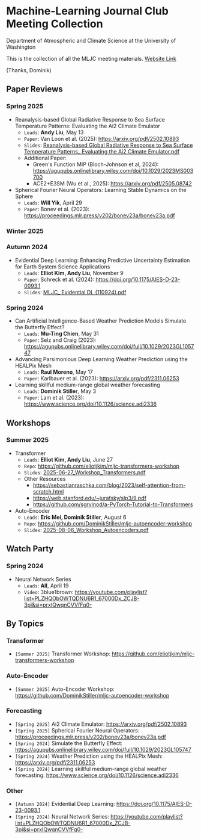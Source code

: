 # Machine-Learning Journal Club Meeting Collection

Department of Atmospheric and Climate Science at the University of Washington

This is the collection of all the MLJC meeting materials. [Website Link](<https://nightingale-lzh.github.io/UW-Atmos-MLJC/>)

(Thanks, Dominik)

## Paper Reviews

### Spring 2025

- Reanalysis-based Global Radiative Response to Sea Surface Temperature Patterns: Evaluating the Ai2 Climate Emulator
  - `Leads`: **Andy Liu**, May 13
  - `Paper`: Van Loon et al. (2025): <https://arxiv.org/pdf/2502.10893>
  - `Slides`: [Reanalysis-based Global Radiative Response to Sea Surface Temperature Patterns_ Evaluating the Ai2 Climate Emulator.pdf](<Spring 2025/Reanalysis-based Global Radiative Response to Sea Surface Temperature Patterns_ Evaluating the Ai2 Climate Emulator.pdf>)
  - Additional Paper:
    - Green's Function MIP (Bloch-Johnson et al, 2024): <https://agupubs.onlinelibrary.wiley.com/doi/10.1029/2023MS003700>
    - ACE2+E3SM (Wu et al., 2025): <https://arxiv.org/pdf/2505.08742>
- Spherical Fourier Neural Operators: Learning Stable Dynamics on the Sphere
  - `Leads`: **Will Yik**, April 29
  - `Paper`: Bonev et al. (2023): <https://proceedings.mlr.press/v202/bonev23a/bonev23a.pdf>

### Winter 2025

### Autumn 2024

- Evidential Deep Learning: Enhancing Predictive Uncertainty Estimation for Earth System Science Applications
  - `Leads`: **Elliot Kim, Andy Liu**, November 9
  - `Paper`: Schreck et al. (2024): <https://doi.org/10.1175/AIES-D-23-0093.1>
  - `Slides`: [MLJC_ Evidential DL (110924).pdf](<Autumn 2024/MLJC_ Evidential DL (110924).pdf>)

### Spring 2024

- Can Artificial Intelligence-Based Weather Prediction Models Simulate the Butterfly Effect?
  - `Leads`: **Mu-Ting Chien**, May 31
  - `Paper`: Selz and Craig (2023): <https://agupubs.onlinelibrary.wiley.com/doi/full/10.1029/2023GL105747>
- Advancing Parsimonious Deep Learning Weather Prediction using the HEALPix Mesh
  - `Leads`: **Raul Moreno**, May 17
  - `Paper`: Karlbauer et al. (2023): <https://arxiv.org/pdf/2311.06253>
- Learning skillful medium-range global weather forecasting
  - `Leads`: **Dominik Stiller**, May 3
  - `Paper`: Lam et al. (2023): <https://www.science.org/doi/10.1126/science.adi2336>

## Workshops

### Summer 2025

- Transformer
  - `Leads`: **Elliot Kim, Andy Liu**, June 27
  - `Repo`: <https://github.com/eliotjkim/mljc-transformers-workshop>
  - `Slides`: [2025-06-27_Workshop_Transformers.pdf](<Summer 2025/2025-06-27_Workshop_Transformers.pdf>)
  - Other Resources
    - <https://sebastianraschka.com/blog/2023/self-attention-from-scratch.html>
    - <https://web.stanford.edu/~jurafsky/slp3/9.pdf>
    - <https://github.com/sgrvinod/a-PyTorch-Tutorial-to-Transformers>
- Auto-Encoder
  - `Leads`: **Eric Mei, Dominik Stiller**, August 6
  - `Repo`: <https://github.com/DominikStiller/mljc-autoencoder-workshop> 
  - `Slides`: [2025-08-06_Workshop_Autoencoders.pdf](<Summer 2025/2025-08-06_Workshop_Autoencoders.pdf>)

## Watch Party

### Spring 2024

- Neural Network Series
  - `Leads`: **All**, April 19
  - `Video`: 3blue1brown: <https://youtube.com/playlist?list=PLZHQObOWTQDNU6R1_67000Dx_ZCJB-3pi&si=prxIQwqnCVVfFq0->

## By Topics

### Transformer

- `[Summer 2025]` Transformer Workshop: <https://github.com/eliotjkim/mljc-transformers-workshop>

### Auto-Encoder

- `[Summer 2025]` Auto-Encoder Workshop: <https://github.com/DominikStiller/mljc-autoencoder-workshop> 

### Forecasting

- `[Spring 2025]` Ai2 Climate Emulator: <https://arxiv.org/pdf/2502.10893>
- `[Spring 2025]` Spherical Fourier Neural Operators: <https://proceedings.mlr.press/v202/bonev23a/bonev23a.pdf>
- `[Spring 2024]` Simulate the Butterfly Effect: <https://agupubs.onlinelibrary.wiley.com/doi/full/10.1029/2023GL105747>
- `[Spring 2024]` Weather Prediction using the HEALPix Mesh: <https://arxiv.org/pdf/2311.06253>
- `[Spring 2024]` Learning skillful medium-range global weather forecasting: <https://www.science.org/doi/10.1126/science.adi2336>

### Other

- `[Autumn 2024]` Evidential Deep Learning: <https://doi.org/10.1175/AIES-D-23-0093.1>
- `[Spring 2024]` Neural Network Series: <https://youtube.com/playlist?list=PLZHQObOWTQDNU6R1_67000Dx_ZCJB-3pi&si=prxIQwqnCVVfFq0->